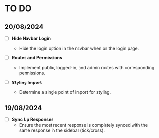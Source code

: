 # TO DO

## 20/08/2024
- [ ] **Hide Navbar Login**
  - Hide the login option in the navbar when on the login page.

- [ ] **Routes and Permissions**
  - Implement public, logged-in, and admin routes with corresponding permissions.

- [ ] **Styling Import**
  - Determine a single point of import for styling.

## 19/08/2024
- [ ] **Sync Up Responses**
  - Ensure the most recent response is completely synced with the same response in the sidebar (tick/cross).